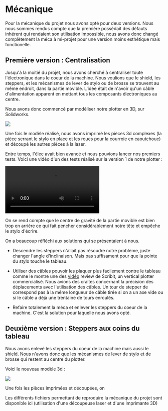 # Mécanique

Pour la mécanique du projet nous avons opté pour deux versions. Nous nous sommes rendus compte que la première possédait des défauts inhérent qui rendaient son utilisation impossible, nous avons donc changé complètement la méca à mi-projet pour une version moins esthétique mais fonctionelle.

## Première version : Centralisation

Jusqu'à la moitié du projet, nous avons cherché à centraliser toute l'électronique dans le coeur de la machine. Nous voulions que le shield, les steppers, et les mécanismes de lever de stylo ou de brosse se trouvent au même endroit, dans la partie movible. L'idée était de n'avoir qu'un câble d'alimentation apparent en mettant tous les composants électroniques au centre.

Nous avons donc commencé par modéliser notre plotter en 3D, sur Solidworks. 

![](modele_3d_v1.png)

Une fois le modèle réalisé, nous avons imprimé les pièces 3d complexes (la pièce serrant le stylo en place et les roues pour la courroie en caoutchouc) et découpé les autres pièces à la laser.

Entre temps, l'élec avait bien avancé et nous pouvions lancer nos premiers tests. Voici une vidéo d'un des tests réalisé sur la version 1 de notre plotter :

![](modele_3d_v1_test.mp4)

On se rend compte que le centre de gravité de la partie movible est bien trop en arrière ce qui fait pencher considérablement notre tête et empêche le stylo d'écrire.

On a beaucoup réfléchi aux solutions qui se présentaient à nous.

- Descendre les steppers n'allait pas résoudre notre problème, juste changer l'angle d'inclinaison. Mais pas suffisament pour que la pointe du stylo touche le tableau.

- Utiliser des câbles pouvoir les plaquer plus facilement contre le tableau comme le montre une des [vidéo](https://youtu.be/QYwWyuI_DsA?t=109) review de Scribit, un vertical plotter commercialisé. Nous avions des craites concernant la précision des déplacements avec l'utilisation des câbles. Un tour de stepper de correspond pas à la même longueur de câble tirée si on a un axe vide ou si le câble a déjà une trentaine de tours enroulés.

- Refaire totalement la méca et enlever les steppers du coeur de la machine. C'est la solution pour laquelle nous avons opté.

## Deuxième version : Steppers aux coins du tableau

Nous avons enlevé les steppers du coeur de la machine mais aussi le shield. Nous n'avons donc que les mécanismes de lever de stylo et de brosse qui restent au centre du plotter.

Voici le nouveau modèle 3d :

![](modele_3d_v2.png)

Une fois les pièces imprimées et découpées, on 


Les différents fichiers permettant de reproduire la mécanique du projet sont disponible ici (utilisation d'une découpeuse laser et d'une imprimante 3D)
